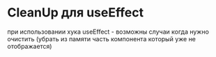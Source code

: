 # CleanUp для useEffect

при использовании хука useEffect - возможны случаи когда нужно очистить (убрать из памяти часть компонента который уже не отображается)
